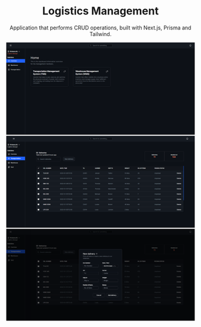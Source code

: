 <h1 align="center">
Logistics Management
</h1>

<p align="center">Application that performs CRUD operations, built with Next.js, Prisma and Tailwind.</p>
<img alt="" src="./client/public/Home.PNG" />
<img alt="" src="./client/public/TMS.PNG" />
<img alt="" src="./client/public/TMSModal.PNG" />

